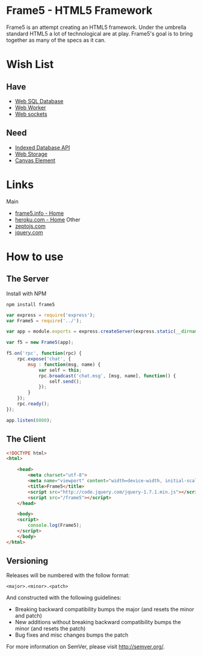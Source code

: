 # Frame5 - HTML5 Framework

Frame5 is an attempt creating an HTML5 framework. Under the umbrella 
standard HTML5 a lot of technological are at play. Frame5's goal is 
to bring together as many of the specs as it can.




Wish List
======

## Have
* [Web SQL Database](http://www.w3.org/TR/webdatabase/)
* [Web Worker](http://www.whatwg.org/specs/web-apps/current-work/multipage/workers.html)
* [Web sockets](http://www.whatwg.org/specs/web-apps/current-work/multipage/network.html)

## Need
* [Indexed Database API](http://www.w3.org/TR/IndexedDB/)
* [Web Storage](http://www.w3.org/TR/webstorage/)
* [Canvas Element](http://www.whatwg.org/specs/web-apps/current-work/multipage/the-canvas-element.html)

Links
======
Main
* [frame5.info - Home](http://frame5.info)
* [heroku.com - Home](http://heroku.com)
Other
* [zeptojs.com](http://zeptojs.com)
* [jquery.com](http://jquery.com)


How to use
======


## The Server
Install with NPM
~~~
npm install frame5
~~~


~~~ js
var express = require('express');
var Frame5 = require('../');

var app = module.exports = express.createServer(express.static(__dirname));

var f5 = new Frame5(app);

f5.on('rpc', function(rpc) {
	rpc.expose('chat', {
		msg : function(msg, name) {
			var self = this;
			rpc.broadcast('chat.msg', [msg, name], function() {
				self.send();
			});
		}
	});
	rpc.ready();
});

app.listen(8080);
~~~



## The Client
~~~ html
<!DOCTYPE html>
<html>

	<head>
		<meta charset="utf-8">
		<meta name="viewport" content="width=device-width, initial-scale=1">
		<title>Frame5</title>
		<script src="http://code.jquery.com/jquery-1.7.1.min.js"></script>
		<script src="/frame5"></script>
	</head>

	<body>
	<script>
		console.log(Frame5);
	</script>
	</body>
</html>
~~~

Versioning
----------

Releases will be numbered with the follow format:

`<major>.<minor>.<patch>`

And constructed with the following guidelines:

* Breaking backward compatibility bumps the major (and resets the minor and patch)
* New additions without breaking backward compatibility bumps the minor (and resets the patch)
* Bug fixes and misc changes bumps the patch

For more information on SemVer, please visit http://semver.org/.


